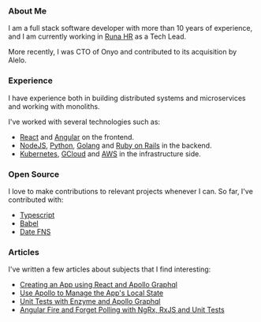 ### About Me

I am a full stack software developer with more than 10 years of experience, and I am currently working in [Runa HR](https://runahr.com/mx/home/) as a Tech Lead.

More recently, I was CTO of Onyo and contributed to its acquisition by Alelo.

### Experience

I have experience both in building distributed systems and microservices and working with monoliths.

I've worked with several technologies such as:

- [React](https://reactjs.org/) and [Angular](https://angular.io/) on the frontend.
- [NodeJS](https://nodejs.org/en/), [Python](https://www.python.org/), [Golang](https://go.dev/) and [Ruby on Rails](https://rubyonrails.org/) in the backend.
- [Kubernetes](https://kubernetes.io/), [GCloud](https://cloud.google.com/) and [AWS](https://aws.amazon.com/) in the infrastructure side.

### Open Source

I love to make contributions to relevant projects whenever I can. So far, I've contributed with:

- [Typescript](https://github.com/microsoft/TypeScript)
- [Babel](https://github.com/babel/babel)
- [Date FNS](https://github.com/date-fns/date-fns)

### Articles

I've written a few articles about subjects that I find interesting:

- [Creating an App using React and Apollo Graphql](https://dev.to/komyg/creating-an-app-using-react-and-apollo-graphql-1ine)
- [Use Apollo to Manage the App's Local State](https://dev.to/komyg/use-apollo-to-manage-the-app-s-local-state-167f)
- [Unit Tests with Enzyme and Apollo Graphql](https://dev.to/komyg/unit-tests-with-enzyme-and-apollo-graphql-5e7p)
- [Angular Fire and Forget Polling with NgRx, RxJS and Unit Tests](https://dev.to/komyg/angular-fire-and-forget-polling-with-ngrx-rxjs-and-unit-tests-3ab5)
